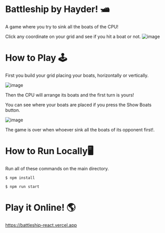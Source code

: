 # Battleship by Hayder! 🛥

A game where you try to sink all the boats of the CPU!

Click any coordinate on your grid and see if you hit a boat or not.
![image](https://user-images.githubusercontent.com/107075433/194783131-792b631f-8951-430c-9b98-6a8cda12180a.png)

# How to Play 🕹

First you build your grid placing your boats, horizontally or vertically.

![image](https://user-images.githubusercontent.com/107075433/194783191-ccf500a4-016d-4998-962e-aa025e44efc2.png)

Then the CPU will arrange its boats and the first turn is yours!

You can see where your boats are placed if you press the Show Boats button.

![image](https://user-images.githubusercontent.com/107075433/194783237-393fae3b-2830-4dd0-843c-88f9ce4d523e.png)

The game is over when whoever sink all the boats of its opponent first!.

#  How to Run Locally🖥

Run all of these commands on the main directory.

`$ npm install`

`$ npm run start`

# Play it Online! 🌎

https://battleship-react.vercel.app
